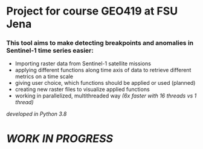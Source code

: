 # **Project for course GEO419 at FSU Jena**

### This tool aims to make detecting breakpoints and anomalies in Sentinel-1 time series easier:

* Importing raster data from Sentinel-1 satellite missions
* applying different functions along time axis of data to retrieve different metrics on a time scale
* giving user choice, which functions should be applied or used (planned)
* creating new raster files to visualize applied functions
* working in parallelized, multithreaded way _(6x faster with 16 threads vs 1 thread)_

_developed in Python 3.8_


# _WORK IN PROGRESS_